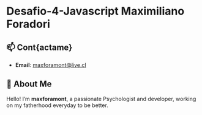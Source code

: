# Desafio-4-Javascript Maximiliano Foradori


## 📫 Cont{actame}


- **Email**: [maxforamont@live.cl](maxforamont@live.cl)

## 🌟 About Me
Hello! I’m **maxforamont**, a passionate Psychologist and developer, working on my fatherhood everyday to be better.